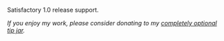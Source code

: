 Satisfactory 1.0 release support.




_If you enjoy my work, please consider donating to my [completely optional tip jar](https://ko-fi.com/robb4)._
